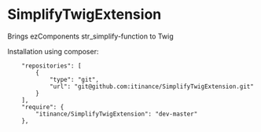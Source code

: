 SimplifyTwigExtension
=====================

Brings ezComponents str_simplify-function to Twig

Installation using composer:

```
    "repositories": [
        {
            "type": "git",
            "url": "git@github.com:itinance/SimplifyTwigExtension.git"
        }
    ],
    "require": {
        "itinance/SimplifyTwigExtension": "dev-master"
    },
```

